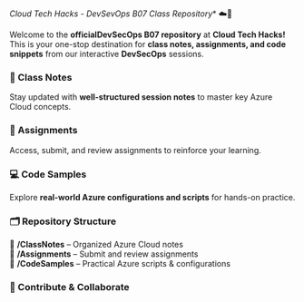 *Cloud Tech Hacks - DevSevOps B07 Class Repository** ☁️🚀  

Welcome to the **officialDevSecOps B07 repository** at **Cloud Tech Hacks!** This is your one-stop destination for **class notes, assignments, and code snippets** from our interactive **DevSecOps** sessions.  

### 📔 Class Notes  
Stay updated with **well-structured session notes** to master key Azure Cloud concepts.  

### 📝 Assignments  
Access, submit, and review assignments to reinforce your learning.  

### 💻 Code Samples  
Explore **real-world Azure configurations and scripts** for hands-on practice.  

### 🗂️ Repository Structure  
📂 **/ClassNotes** – Organized Azure Cloud notes  
📂 **/Assignments** – Submit and review assignments  
📂 **/CodeSamples** – Practical Azure scripts & configurations  

### 🤝 Contribute & Collaborate  
